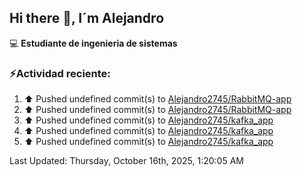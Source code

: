 ## Hi there 👋, I´m Alejandro

:computer: **Estudiante de ingenieria de sistemas**

### ⚡Actividad reciente:
<!--RECENT_ACTIVITY:start-->
1. ⬆️ Pushed undefined commit(s) to [Alejandro2745/RabbitMQ-app](https://github.com/Alejandro2745/RabbitMQ-app)<br>
2. ⬆️ Pushed undefined commit(s) to [Alejandro2745/RabbitMQ-app](https://github.com/Alejandro2745/RabbitMQ-app)<br>
3. ⬆️ Pushed undefined commit(s) to [Alejandro2745/kafka_app](https://github.com/Alejandro2745/kafka_app)<br>
4. ⬆️ Pushed undefined commit(s) to [Alejandro2745/kafka_app](https://github.com/Alejandro2745/kafka_app)<br>
5. ⬆️ Pushed undefined commit(s) to [Alejandro2745/kafka_app](https://github.com/Alejandro2745/kafka_app)<br>
<!--RECENT_ACTIVITY:end-->
<!--RECENT_ACTIVITY:last_update-->
Last Updated: Thursday, October 16th, 2025, 1:20:05 AM
<!--RECENT_ACTIVITY:last_update_end-->

<!--
**Alejandro2745/Alejandro2745** is a ✨ _special_ ✨ repository because its `README.md` (this file) appears on your GitHub profile.

Here are some ideas to get you started:

- 🔭 I’m currently working on ...
- 🌱 I’m currently learning ...
- 👯 I’m looking to collaborate on ...
- 🤔 I’m looking for help with ...
- 💬 Ask me about ...
- 📫 How to reach me: ...
- 😄 Pronouns: ...
- ⚡ Fun fact: ...
-->
